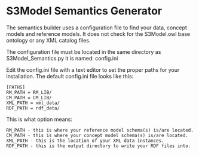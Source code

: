 S3Model Semantics Generator
===========================

The semantics builder uses a configuration file to find your data, concept models and reference models. It does not check for the S3Model.owl base ontology or any XML catalog files. 

The configuration file must be located in the same directory as S3Model_Semantics.py it is named: config.ini 

Edit the config.ini file with a text editor to set the proper paths for your installation.
The default config.ini file looks like this:

    [PATHS]
    RM_PATH = RM_LIB/
    CM_PATH = CM_LIB/ 
    XML_PATH = xml_data/ 
    RDF_PATH = rdf_data/


This is what option means:

    RM_PATH - this is where your reference model schema(s) is/are located.
    CM_PATH - this is where your concept model schema(s) is/are located.
    XML_PATH - this is the location of your XML data instances.
    RDF_PATH - this is the output directory to write your RDF files into. 


    
